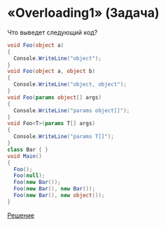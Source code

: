 # «Overloading1» (Задача)

Что выведет следующий код?

```cs
void Foo(object a)
{
  Console.WriteLine("object");
}
void Foo(object a, object b)
{
  Console.WriteLine("object, object");
}
void Foo(params object[] args)
{
  Console.WriteLine("params object[]");
}
void Foo<T>(params T[] args)
{
  Console.WriteLine("params T[]");
}
class Bar { }
void Main()
{
  Foo();
  Foo(null);
  Foo(new Bar());
  Foo(new Bar(), new Bar());
  Foo(new Bar(), new object());
}
```

[Решение](./Overloading1-A.md)